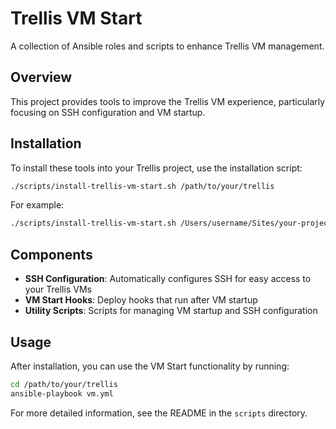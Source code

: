 # Trellis VM Start

A collection of Ansible roles and scripts to enhance Trellis VM management.

## Overview

This project provides tools to improve the Trellis VM experience, particularly focusing on SSH configuration and VM startup.

## Installation

To install these tools into your Trellis project, use the installation script:

```bash
./scripts/install-trellis-vm-start.sh /path/to/your/trellis
```

For example:
```bash
./scripts/install-trellis-vm-start.sh /Users/username/Sites/your-project/trellis
```

## Components

- **SSH Configuration**: Automatically configures SSH for easy access to your Trellis VMs
- **VM Start Hooks**: Deploy hooks that run after VM startup
- **Utility Scripts**: Scripts for managing VM startup and SSH configuration

## Usage

After installation, you can use the VM Start functionality by running:

```bash
cd /path/to/your/trellis
ansible-playbook vm.yml
```

For more detailed information, see the README in the `scripts` directory. 